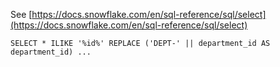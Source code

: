 See [https://docs.snowflake.com/en/sql-reference/sql/select](https://docs.snowflake.com/en/sql-reference/sql/select)
```
SELECT * ILIKE '%id%' REPLACE ('DEPT-' || department_id AS department_id) ...
```
